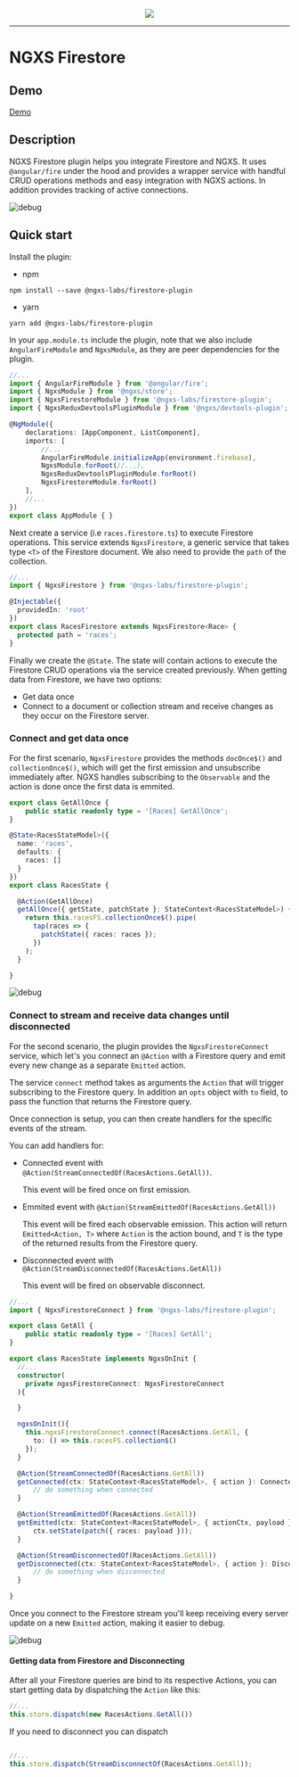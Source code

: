 <p align="center">
  <img src="https://raw.githubusercontent.com/ngxs-labs/emitter/master/docs/assets/logo.png">
</p>

---

# NGXS Firestore

## Demo

[Demo](https://ngxs-firebase-plugin.netlify.com/)

## Description

NGXS Firestore plugin helps you integrate Firestore and NGXS. It uses `@angular/fire` under the hood and provides a wrapper service with handful CRUD operations methods and easy integration with NGXS actions. In addition provides tracking of active connections.

![debug](https://raw.githubusercontent.com/ngxs-labs/firebase-plugin/master/docs/assets/readme_debug_data.png)

## Quick start

Install the plugin:

* npm

```console
npm install --save @ngxs-labs/firestore-plugin
```

* yarn

```console
yarn add @ngxs-labs/firestore-plugin
```

In your `app.module.ts` include the plugin, note that we also include `AngularFireModule` and `NgxsModule`, as they are peer dependencies for the plugin.

```ts
//...
import { AngularFireModule } from '@angular/fire';
import { NgxsModule } from '@ngxs/store';
import { NgxsFirestoreModule } from '@ngxs-labs/firestore-plugin';
import { NgxsReduxDevtoolsPluginModule } from '@ngxs/devtools-plugin';

@NgModule({
    declarations: [AppComponent, ListComponent],
    imports: [
        //...
        AngularFireModule.initializeApp(environment.firebase),
        NgxsModule.forRoot(//...),      
        NgxsReduxDevtoolsPluginModule.forRoot()
        NgxsFirestoreModule.forRoot()
    ],
    //...
})
export class AppModule { }
```

Next create a service (i.e `races.firestore.ts`) to execute Firestore operations. This service extends `NgxsFirestore`, a generic service that takes type `<T>` of the Firestore document. We also need to provide the `path` of the collection.

```ts
//...
import { NgxsFirestore } from '@ngxs-labs/firestore-plugin';

@Injectable({
  providedIn: 'root'
})
export class RacesFirestore extends NgxsFirestore<Race> {
  protected path = 'races';
}

```

Finally we create the `@State`. The state will contain actions to execute the Firestore CRUD operations via the service created previously. When getting data from Firestore, we have two options:

* Get data once
* Connect to a document or collection stream and receive changes as they occur on the Firestore server.

### Connect and get data once

For the first scenario, `NgxsFirestore` provides the methods `docOnce$()` and `collectionOnce$()`, which will get the first emission and unsubscribe immediately after. NGXS handles subscribing to the `Observable` and the action is done once the first data is emmited.

```ts
export class GetAllOnce {
    public static readonly type = '[Races] GetAllOnce';
}

@State<RacesStateModel>({
  name: 'races',
  defaults: {
    races: []
  }
})
export class RacesState {

  @Action(GetAllOnce)
  getAllOnce({ getState, patchState }: StateContext<RacesStateModel>) {
    return this.racesFS.collectionOnce$().pipe(
      tap(races => {        
        patchState({ races: races });      
      })
    );
  }

}
```

![debug](https://raw.githubusercontent.com/ngxs-labs/firebase-plugin/master/docs/assets/readme_get_all_once.png)

### Connect to stream and receive data changes until disconnected

For the second scenario, the plugin provides the `NgxsFirestoreConnect` service, which let's you connect an `@Action` with a Firestore query and emit every new change as a separate `Emitted` action.

The service `connect` method takes as arguments the `Action` that will trigger subscribing to the Firestore query. In addition an `opts` object with `to` field, to pass the function that returns the Firestore query.

Once connection is setup, you can then create handlers for the specific events of the stream.

You can add handlers for:
* Connected event with `@Action(StreamConnectedOf(RacesActions.GetAll))`. 
  
  This event will be fired once on first emission.

* Emmited event with `@Action(StreamEmittedOf(RacesActions.GetAll))`

  This event will be fired each observable emission. This action will return `Emitted<Action, T>` where `Action` is the action bound, and `T` is the type of the returned results from the Firestore query. 

* Disconnected event with `@Action(StreamDisconnectedOf(RacesActions.GetAll))`

  This event will be fired on observable disconnect.

```ts
//...
import { NgxsFirestoreConnect } from '@ngxs-labs/firestore-plugin';

export class GetAll {
    public static readonly type = '[Races] GetAll';
}

export class RacesState implements NgxsOnInit {
  //...
  constructor(
    private ngxsFirestoreConnect: NgxsFirestoreConnect
  ){

  }

  ngxsOnInit(){
    this.ngxsFirestoreConnect.connect(RacesActions.GetAll, {
      to: () => this.racesFS.collection$()
    });
  }

  @Action(StreamConnectedOf(RacesActions.GetAll))
  getConnected(ctx: StateContext<RacesStateModel>, { action }: Connected<RacesActions.Get>) {
      // do something when connected
  }

  @Action(StreamEmittedOf(RacesActions.GetAll))
  getEmitted(ctx: StateContext<RacesStateModel>, { actionCtx, payload }: Emitted<RacesActions.Get, Race>) {      
      ctx.setState(patch({ races: payload }));
  }

  @Action(StreamDisconnectedOf(RacesActions.GetAll))
  getDisconnected(ctx: StateContext<RacesStateModel>, { action }: Disconnected<RacesActions.Get>) {
      // do something when disconnected
  }

}
```

Once you connect to the Firestore stream you'll keep receiving every server update on a new `Emitted` action, making it easier to debug.

![debug](https://raw.githubusercontent.com/ngxs-labs/firebase-plugin/master/docs/assets/readme_actions_emit.gif)

#### Getting data from Firestore and Disconnecting

After all your Firestore queries are bind to its respective Actions, you can start getting data by dispatching the `Action` like this:

```ts
//...
this.store.dispatch(new RacesActions.GetAll())
```

If you need to disconnect you can dispatch

```ts

//...
this.store.dispatch(StreamDisconnectOf(RacesActions.GetAll));
```

<!-- * Using `ngxsFirestoreConnect` pipe

```html
<h5>Total: {{ total$ | async | ngxsFirestoreConnect: '[Races] GetAll' }}</h5>
```

We need to pass the action `type` you want to connect to, and the pipe will connect when the component initiates and will automatically disconnect when the component is destroyed.


* Manually dispatching actions

Alternatively, you can manually decide when to connect / disconnect to a stream, this becomes specially helpful if you need to listen for changes other than a component lifecylce.

```ts
//...
this.store.dispatch(new GetAll());
//...
```

```ts
//...
this.store.dispatch(new Disconnect(GetAll));
//...
``` -->